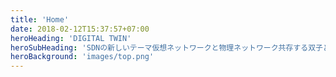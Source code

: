 ```yaml
---
title: 'Home'
date: 2018-02-12T15:37:57+07:00
heroHeading: 'DIGITAL TWIN'
heroSubHeading: 'SDNの新しいテーマ仮想ネットワークと物理ネットワーク共存する双子どちらが先でも後でもない<br>複雑に絡み合った ネットワークその上に必要不可欠なサービス間違いが許されない世界SDN技術でネットワークの未来を照らす'
heroBackground: 'images/top.png'
---
```


